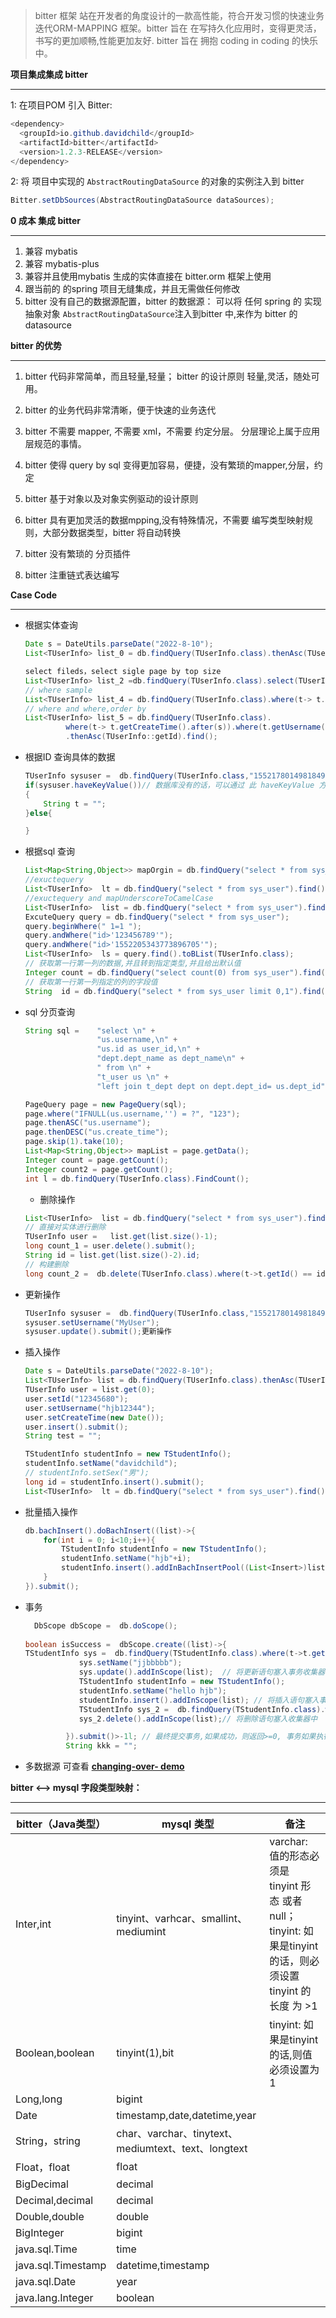 > bitter 框架 站在开发者的角度设计的一款高性能，符合开发习惯的快速业务迭代ORM-MAPPING 框架。bitter 旨在 在写持久化应用时，变得更灵活，书写的更加顺畅,性能更加友好. bitter 旨在 拥抱 coding in
> coding 的快乐中。



**项目集成集成 bitter**

------

1: 在项目POM 引入 Bitter:

```java
<dependency>
  <groupId>io.github.davidchild</groupId>
  <artifactId>bitter</artifactId>
  <version>1.2.3-RELEASE</version>
</dependency>
```

2:  将 项目中实现的 `AbstractRoutingDataSource`  的对象的实例注入到 bitter

```java
Bitter.setDbSources(AbstractRoutingDataSource dataSources);
```

**0 成本 集成 bitter**

------

1. 兼容 mybatis
2. 兼容 mybatis-plus
3. 兼容并且使用mybatis 生成的实体直接在 bitter.orm 框架上使用
4. 跟当前的 的spring 项目无缝集成，并且无需做任何修改
5. bitter 没有自己的数据源配置，bitter 的数据源： 可以将 任何 spring 的 实现 抽象对象 `AbstractRoutingDataSource`注入到bitter 中,来作为 bitter 的 datasource

**bitter 的优势**

------

1. bitter 代码非常简单，而且轻量,轻量； bitter 的设计原则 轻量,灵活，随处可用。

2. bitter 的业务代码非常清晰，便于快速的业务迭代

3. bitter 不需要 mapper, 不需要 xml，不需要 约定分层。 分层理论上属于应用层规范的事情。

4. bitter 使得 query by sql 变得更加容易，便捷，没有繁琐的mapper,分层，约定

5. bitter 基于对象以及对象实例驱动的设计原则

6. bitter 具有更加灵活的数据mpping,没有特殊情况，不需要 编写类型映射规则，大部分数据类型，bitter 将自动转换

7. bitter 没有繁琐的 分页插件

8. bitter 注重链式表达编写

**Case Code**

   ------

- 根据实体查询

   ```java
   Date s = DateUtils.parseDate("2022-8-10");
   List<TUserInfo> list_0 = db.findQuery(TUserInfo.class).thenAsc(TUserInfo::getId).find();
   
   select fileds，select sigle page by top size
   List<TUserInfo> list_2 =db.findQuery(TUserInfo.class).select(TUserInfo::getId,TUserInfo::getUsername, TUserInfo::getAvatar).setSize(10).thenAsc(TUserInfo::getId).find();
   // where sample
   List<TUserInfo> list_4 = db.findQuery(TUserInfo.class).where(t-> t.getCreateTime().after(s)).thenAsc(TUserInfo::getId).find();
   // where and where,order by
   List<TUserInfo> list_5 = db.findQuery(TUserInfo.class).
            where(t-> t.getCreateTime().after(s)).where(t.getUsername().contains("123"))
            .thenAsc(TUserInfo::getId).find();
   ```

- 根据ID 查询具体的数据

  ```Java
  TUserInfo sysuser =  db.findQuery(TUserInfo.class,"1552178014981849090").find(); // 不管数据库有没有具体的 "1552178014981849090" 数据，bitter 都会返回一个对象实例，数据库没有的话
  if(sysuser.haveKeyValue())// 数据库没有的话，可以通过 此 haveKeyValue 方法判断主键 是否存在有值
  {
      String t = "";
  }else{
  
  }
  ```

- 根据sql 查询

  ```java
  List<Map<String,Object>> mapOrgin = db.findQuery("select * from sys_user").find();
  //exuctequery
  List<TUserInfo>  lt = db.findQuery("select * from sys_user").find().toBList(TUserInfo.class);
  //exuctequery and mapUnderscoreToCamelCase
  List<TUserInfo>  list = db.findQuery("select * from sys_user").find().toBList(TUserInfo.class,true);
  ExcuteQuery query = db.findQuery("select * from sys_user");
  query.beginWhere(" 1=1 ");
  query.andWhere("id>'123456789'");
  query.andWhere("id>'1552205343773896705'");
  List<TUserInfo>  ls = query.find().toBList(TUserInfo.class);
  // 获取第一行第一列的数据,并且转到指定类型,并且给出默认值
  Integer count = db.findQuery("select count(0) from sys_user").find().tryCase(0);
  // 获取第一行第一列指定的列的字段值
  String  id = db.findQuery("select * from sys_user limit 0,1").find().getFirstRowSomeData("id").toString();
  ```

- sql 分页查询

  ```java
  String sql =    "select \n" +
                  "us.username,\n" +
                  "us.id as user_id,\n" +
                  "dept.dept_name as dept_name\n" +
                  " from \n" +
                  "t_user us \n" +
                  "left join t_dept dept on dept.dept_id= us.dept_id";
  
  PageQuery page = new PageQuery(sql);
  page.where("IFNULL(us.username,'') = ?", "123");
  page.thenASC("us.username");
  page.thenDESC("us.create_time");
  page.skip(1).take(10);
  List<Map<String,Object>> mapList = page.getData();
  Integer count = page.getCount();
  Integer count2 = page.getCount();
  int l = db.findQuery(TUserInfo.class).FindCount();
  ```

    - 删除操作

  ```java
  List<TUserInfo>  list = db.findQuery("select * from sys_user").find().toBList(TUserInfo.class,true);
  // 直接对实体进行删除
  TUserInfo user =   list.get(list.size()-1);
  long count_1 = user.delete().submit();
  String id = list.get(list.size()-2).id;
  // 构建删除
  long count_2 =  db.delete(TUserInfo.class).where(t->t.getId() == id).submit();
  ```

- 更新操作

  ```java
  TUserInfo sysuser =  db.findQuery(TUserInfo.class,"1552178014981849090").find();
  sysuser.setUsername("MyUser");
  sysuser.update().submit();更新操作
  ```

- 插入操作

  ```Java
  Date s = DateUtils.parseDate("2022-8-10");
  List<TUserInfo> list = db.findQuery(TUserInfo.class).thenAsc(TUserInfo::getId).find();
  TUserInfo user = list.get(0);
  user.setId("12345680");
  user.setUsername("hjb12344");
  user.setCreateTime(new Date());
  user.insert().submit();
  String test = "";
  
  TStudentInfo studentInfo = new TStudentInfo();
  studentInfo.setName("davidchild");
  // studentInfo.setSex("男");
  long id = studentInfo.insert().submit();
  List<TUserInfo>  lt = db.findQuery("select * from sys_user").find().toBList(TUserInfo.class);
  ```

- 批量插入操作

  ```java
  db.bachInsert().doBachInsert((list)->{
      for(int i = 0; i<10;i++){
          TStudentInfo studentInfo = new TStudentInfo();
          studentInfo.setName("hjb"+i);
          studentInfo.insert().addInBachInsertPool((List<Insert>)list);
      }
  }).submit();
  ```

- 事务

  ```java
    DbScope dbScope =  db.doScope();
         
  boolean isSuccess =  dbScope.create((list)->{
  TStudentInfo sys =  db.findQuery(TStudentInfo.class).where(t->t.getName().equals("hjb5")).find().fistOrDefault();
              sys.setName("jjbbbbb");
              sys.update().addInScope(list);  // 将更新语句塞入事务收集器中
              TStudentInfo studentInfo = new TStudentInfo();
              studentInfo.setName("hello hjb");
              studentInfo.insert().addInScope(list); // 将插入语句塞入事务收集器中
              TStudentInfo sys_2 =  db.findQuery(TStudentInfo.class).where(t->t.getName().equals("hjb4")).find().fistOrDefault();
              sys_2.delete().addInScope(list);// 将删除语句塞入收集器中
  
           }).submit()>-1l; // 最终提交事务,如果成功，则返回>=0, 事务如果执行失败，则返回-1,异常原因由日志输出
           String kkk = "";
  ```

- 多数据源 可查看 [**changing-over-
  demo**](https://github.com/DavidChild/java.orm.bitter/blob/main/src/test/java/com/bitter/op/TestBitter.java#L209)

**bitter <--> mysql 字段类型映射：**

------

| bitter（Java类型） | mysql 类型                                          | 备注                                                         |
| ------------------ | --------------------------------------------------- | ------------------------------------------------------------ |
| Inter,int          | tinyint、varhcar、smallint、mediumint               | varchar: 值的形态必须是 tinyint 形态 或者 null；tinyint: 如果是tinyint 的话，则必须设置 tinyint 的长度 为 >1 |
| Boolean,boolean    | tinyint(1),bit                                      | tinyint: 如果是tinyint 的话,则值必须设置为1                  |
| Long,long          | bigint                                              |                                                              |
| Date               | timestamp,date,datetime,year                        |                                                              |
| String，string     | char、varchar、tinytext、mediumtext、text、longtext |                                                              |
| Float，float       | float                                               |                                                              |
| BigDecimal         | decimal                                             |                                                              |
| Decimal,decimal    | decimal                                             |                                                              |
| Double,double      | double                                              |                                                              |
| BigInteger         | bigint                                              |                                                              |
| java.sql.Time      | time                                                |                                                              |
| java.sql.Timestamp | datetime,timestamp                                  |                                                              |
| java.sql.Date      | year                                                |                                                              |
| java.lang.Integer  | boolean                                             |                                                              |